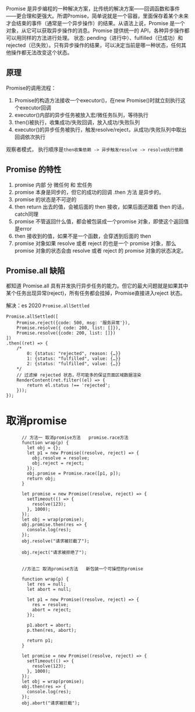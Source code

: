 Promise 是异步编程的一种解决方案，比传统的解决方案——回调函数和事件——更合理和更强大。所谓Promise，简单说就是一个容器，里面保存着某个未来才会结束的事件（通常是一个异步操作）的结果。从语法上说，Promise 是一个对象，从它可以获取异步操作的消息。Promise 提供统一的 API，各种异步操作都可以用同样的方法进行处理。 状态: pending（进行中）、fulfilled（已成功）和rejected（已失败）。只有异步操作的结果，可以决定当前是哪一种状态，任何其他操作都无法改变这个状态。




## 原理

Promise的调用流程：

1. Promise的构造方法接收一个executor()，在new Promise()时就立刻执行这个executor回调
2. executor()内部的异步任务被放入宏/微任务队列，等待执行
3. then()被执行，收集成功/失败回调，放入成功/失败队列
4. executor()的异步任务被执行，触发resolve/reject，从成功/失败队列中取出回调依次执行

观察者模式， 执行顺序是`then收集依赖 -> 异步触发resolve -> resolve执行依赖`

## Promise 的特性
1. promise 内部 分 微任何 和 宏任务　
2. promise 本身是同步的，但它的成功的回调 .then 方法 是异步的。
3. promise 的状态是不可逆的
4. then return 出去的值，会被后面的 then 接收，如果后面还跟着 then 的话，catch同理
5. promise 不管返回什么值，都会被包装成一个promise 对象，即使这个返回值是error
6. then 接收到的值，如果不是一个函数，会穿透到后面的 then
7. promise 对象如果 resolve 或者 reject 的也是一个 promise 对象，那么 promise 对象的状态会由 resolve 或者 reject 的 promise 对象的状态决定。

## Promise.all 缺陷
都知道 Promise.all 具有并发执行异步任务的能力。但它的最大问题就是如果其中某个任务出现异常(reject)，所有任务都会挂掉，Promise直接进入reject 状态。

解决：es 2020 `Promise.allSettled`
```
Promise.allSettled([
    Promise.reject({code: 500, msg: '服务异常'}),
    Promise.resolve({ code: 200, list: []}),
    Promise.resolve({code: 200, list: []})
])
.then((ret) => {
    /*
        0: {status: "rejected", reason: {…}}
        1: {status: "fulfilled", value: {…}}
        2: {status: "fulfilled", value: {…}}
    */
    // 过滤掉 rejected 状态，尽可能多的保证页面区域数据渲染
    RenderContent(ret.filter((el) => {
        return el.status !== 'rejected';
    }));
});
```



# **取消promise**

```
      // 方法一 取消promise方法   promise.race方法
      function wrap(p) {
        let obj = {};
        let p1 = new Promise((resolve, reject) => {
          obj.resolve = resolve;
          obj.reject = reject;
        });
        obj.promise = Promise.race([p1, p]);
        return obj;
      }

      let promise = new Promise((resolve, reject) => {
        setTimeout(() => {
          resolve(123);
        }, 1000);
      });
      let obj = wrap(promise);
      obj.promise.then(res => {
        console.log(res);
      });
      obj.resolve("请求被拦截了");

      obj.reject("请求被拒绝了");


      //方法二 取消promise方法   新包装一个可操控的promise

      function wrap(p) {
        let res = null;
        let abort = null;

        let p1 = new Promise((resolve, reject) => {
          res = resolve;
          abort = reject;
        });

        p1.abort = abort;
        p.then(res, abort);

        return p1;
      }

      let promise = new Promise((resolve, reject) => {
        setTimeout(() => {
          resolve(123);
        }, 1000);
      });
      let obj = wrap(promise);
      obj.then(res => {
        console.log(res);
      });
      obj.abort("请求被拦截");
```

